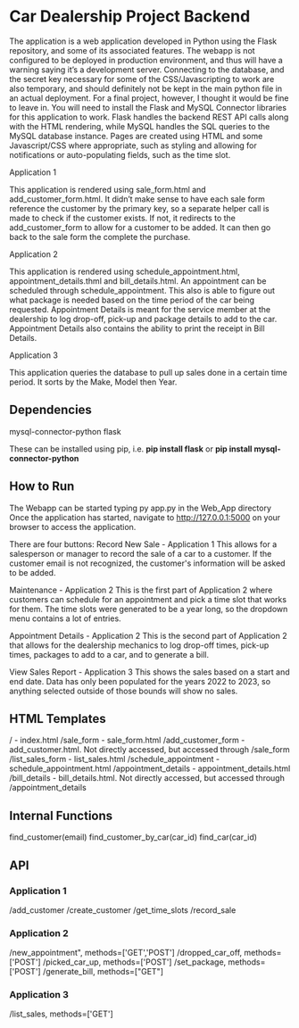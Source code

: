 # Car Dealership Project Backend
The application is a web application developed in Python using the Flask repository, and some of its associated features. The webapp is not configured to be deployed in production environment, and thus will have a warning saying it’s a development server. Connecting to the database, and the secret key necessary for some of the CSS/Javascripting to work are also temporary, and should definitely not be kept in the main python file in an actual deployment. For a final project, however, I thought it would be fine to leave in. 
You will need to install the Flask and MySQL Connector libraries for this application to work. Flask handles the backend REST API calls along with the HTML rendering, while MySQL handles the SQL queries to the MySQL database instance. 
Pages are created using HTML and some Javascript/CSS where appropriate, such as styling and allowing for notifications or auto-populating fields, such as the time slot. 

Application 1

This application is rendered using sale_form.html and add_customer_form.html. It didn’t make sense to have each sale form reference the customer by the primary key, so a separate helper call is made to check if the customer exists. If not, it redirects to the add_customer_form to allow for a customer to be added. It can then go back to the sale form the complete the purchase. 

Application 2

This application is rendered using schedule_appointment.html, appointment_details.thml and bill_details.html. An appointment can be scheduled through schedule_appointment. This also is able to figure out what package is needed based on the time period of the car being requested. Appointment Details is meant for the service member at the dealership to log drop-off, pick-up and package details to add to the car. Appointment Details also contains the ability to print the receipt in Bill Details. 

Application 3

This application queries the database to pull up sales done in a certain time period. It sorts by the Make, Model then Year. 

## Dependencies
mysql-connector-python
flask

These can be installed using pip, i.e. <strong>pip install flask</strong> or <strong>pip install mysql-connector-python</strong>

## How to Run
The Webapp can be started typing py app.py in the Web_App directory
Once the application has started, navigate to http://127.0.0.1:5000 on your browser to access the application. 

There are four buttons:
Record New Sale - Application 1
    This allows for a salesperson or manager to record the sale of a car to a customer. If the customer email is not recognized, the customer's information will be asked to be added. 

Maintenance - Application 2
    This is the first part of Application 2 where customers can schedule for an appointment and pick a time slot that works for them. The time slots were generated to be a year long, so the dropdown menu contains a lot of entries. 

Appointment Details - Application 2
    This is the second part of Application 2 that allows for the dealership mechanics to log drop-off times, pick-up times, packages to add to a car, and to generate a bill. 

View Sales Report - Application 3
    This shows the sales based on a start and end date. Data has only been populated for the years 2022 to 2023, so anything selected outside of those bounds will show no sales. 

## HTML Templates
/ - index.html
/sale_form - sale_form.html
/add_customer_form - add_customer.html. Not directly accessed, but accessed through /sale_form
/list_sales_form - list_sales.html
/schedule_appointment - schedule_appointment.html
/appointment_details - appointment_details.html
/bill_details - bill_details.html. Not directly accessed, but accessed through /appointment_details

## Internal Functions
find_customer(email)
find_customer_by_car(car_id)
find_car(car_id)

## API
### Application 1
/add_customer
/create_customer
/get_time_slots
/record_sale

### Application 2
/new_appointment", methods=['GET','POST']
/dropped_car_off, methods=['POST']
/picked_car_up, methods=['POST']
/set_package, methods=['POST']
/generate_bill, methods=["GET"]

### Application 3
/list_sales, methods=['GET']
